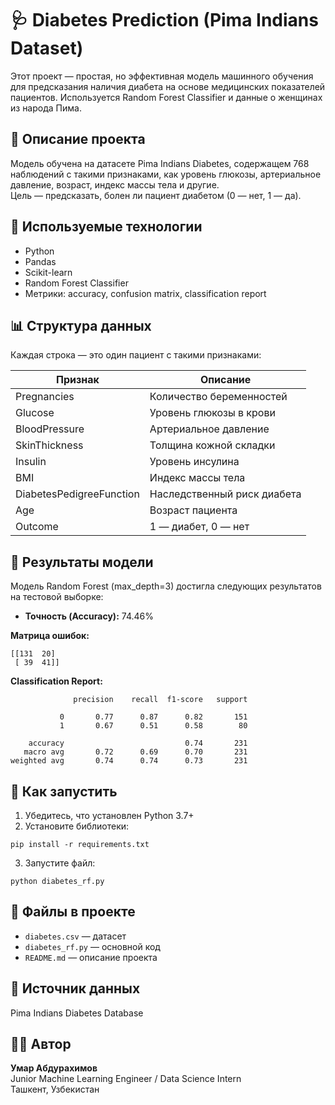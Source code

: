 
# 🩺 Diabetes Prediction (Pima Indians Dataset)

Этот проект — простая, но эффективная модель машинного обучения для предсказания наличия диабета на основе медицинских показателей пациентов. Используется Random Forest Classifier и данные о женщинах из народа Пима.

## 📁 Описание проекта

Модель обучена на датасете Pima Indians Diabetes, содержащем 768 наблюдений с такими признаками, как уровень глюкозы, артериальное давление, возраст, индекс массы тела и другие.  
Цель — предсказать, болен ли пациент диабетом (0 — нет, 1 — да).

## 🧠 Используемые технологии

- Python  
- Pandas  
- Scikit-learn  
- Random Forest Classifier  
- Метрики: accuracy, confusion matrix, classification report  

## 📊 Структура данных

Каждая строка — это один пациент с такими признаками:

| Признак                  | Описание                        |
|--------------------------|----------------------------------|
| Pregnancies              | Количество беременностей         |
| Glucose                  | Уровень глюкозы в крови          |
| BloodPressure            | Артериальное давление            |
| SkinThickness            | Толщина кожной складки           |
| Insulin                  | Уровень инсулина                 |
| BMI                      | Индекс массы тела                |
| DiabetesPedigreeFunction | Наследственный риск диабета      |
| Age                      | Возраст пациента                 |
| Outcome                  | 1 — диабет, 0 — нет               |

## 🧪 Результаты модели

Модель Random Forest (max_depth=3) достигла следующих результатов на тестовой выборке:

- **Точность (Accuracy):** 74.46%

**Матрица ошибок:**  
```
[[131  20]
 [ 39  41]]
```

**Classification Report:**  
```
              precision    recall  f1-score   support

           0       0.77      0.87      0.82       151
           1       0.67      0.51      0.58        80

    accuracy                           0.74       231
   macro avg       0.72      0.69      0.70       231
weighted avg       0.74      0.74      0.73       231
```

## 🚀 Как запустить

1. Убедитесь, что установлен Python 3.7+  
2. Установите библиотеки:  
```
pip install -r requirements.txt
```
3. Запустите файл:  
```
python diabetes_rf.py
```

## 📂 Файлы в проекте

- `diabetes.csv` — датасет  
- `diabetes_rf.py` — основной код  
- `README.md` — описание проекта  

## 📌 Источник данных

Pima Indians Diabetes Database

## 🧑‍💻 Автор

**Умар Абдурахимов**  
Junior Machine Learning Engineer / Data Science Intern  
Ташкент, Узбекистан
